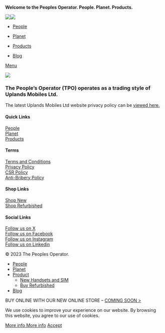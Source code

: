 **Welcome to the Peoples Operator. People. Planet. Products.**

[](https://www.facebook.com/profile.php?id=100090148733453)[](https://twitter.com/TPOuk)[](https://www.instagram.com/tpouk/)[](https://www.linkedin.com/company/93101974)

[](https://www.facebook.com/sharer/sharer.php?u=https://www.thepeoplesoperator.com/privacy-policy/)[](https://x.com/share?url=https://www.thepeoplesoperator.com/privacy-policy/)[](https://pinterest.com/pin/create/button/?url=https://www.thepeoplesoperator.com/privacy-policy/&media=https://www.thepeoplesoperator.com/wp-includes/images/media/default.svg&description=Privacy+Policy)[](https://www.linkedin.com/shareArticle?mini=true&url=https://www.thepeoplesoperator.com/privacy-policy/)[](https://telegram.me/share/url?url=https://www.thepeoplesoperator.com/privacy-policy/)

 [![](https://www.thepeoplesoperator.com/wp-content/uploads/2023/11/TPO_logo.svg)](https://www.thepeoplesoperator.com/)[![](https://www.thepeoplesoperator.com/wp-content/uploads/2023/11/TPO_logo.svg)](https://www.thepeoplesoperator.com/)

* [People](#people)
* [Planet](#planet)
* [Products](#products)
    
* [Blog](https://www.thepeoplesoperator.com/latest-news/)

[Menu](#)

[![](https://www.thepeoplesoperator.com/wp-content/uploads/2023/11/TPO_logo.svg)](https://www.thepeoplesoperator.com/)

### The People’s Operator (TPO) operates as a trading style of Uplands Mobiles Ltd.

The latest Uplands Mobiles Ltd website privacy policy can be [viewed here.](https://www.uplands.co.uk/privacy-policy/)

#### Quick Links

[People](https://www.thepeoplesoperator.com/#people)  
[Planet](https://www.thepeoplesoperator.com/#planet)  
[Products](https://www.thepeoplesoperator.com/#products)

#### Terms

[Terms and Conditions](https://www.thepeoplesoperator.com/terms-and-conditions/)  
[Privacy Policy](https://www.thepeoplesoperator.com/privacy-policy/)  
[CSR Policy](https://www.thepeoplesoperator.com/csr-policy/)  
[Anti-Bribery Policy](https://www.thepeoplesoperator.com/anti-bribery-and-anti-corruption-policy/)

#### Shop Links

[Shop New](https://www.thepeoplesoperator.com/handsets-sims/)  
[Shop Refurbished](https://www.thepeoplesoperator.com/)

#### Social Links

[Follow us on X](https://twitter.com/TPOuk)  
[Follow us on Facebook](https://www.facebook.com/profile.php?id=100090148733453)  
[Follow us on Instagram](https://www.instagram.com/tpouk/)  
[Follow us on Linkedin](https://www.linkedin.com/company/93101974)

© 2023 The Peoples Operator.

[](#)

* [People](https://www.thepeoplesoperator.com/#people)
* [Planet](https://www.thepeoplesoperator.com/#planet)
* [Product](https://www.thepeoplesoperator.com/#products)
    * [New Handsets and SIM](https://www.thepeoplesoperator.com/handsets-sims/)
    * [Buy Refurbished](https://refurbished.tpo.com/)
* [Blog](https://www.thepeoplesoperator.com/latest-news/)

[](javascript:void(0);)

BUY ONLINE WITH OUR NEW ONLINE STORE – [COMING SOON >](https://www.thepeoplesoperator.com/handsets-sims/)

We use cookies to improve your experience on our website. By browsing this website, you agree to our use of cookies.

[More info More info](https://www.thepeoplesoperator.com/privacy-policy/) [Accept](#)